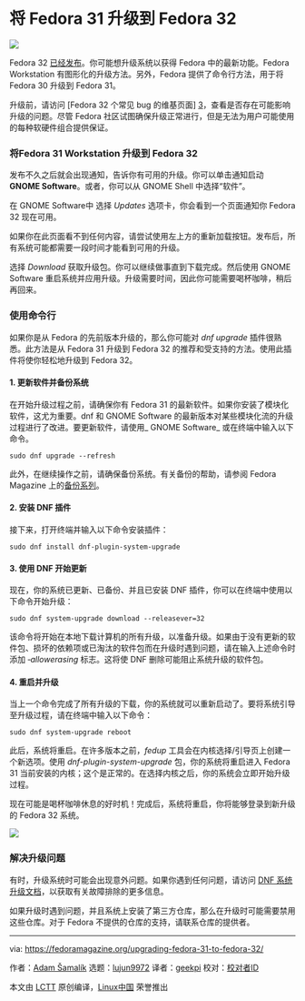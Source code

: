 [#]: collector: (lujun9972)
[#]: translator: (geekpi)
[#]: reviewer: ( )
[#]: publisher: ( )
[#]: url: ( )
[#]: subject: (Upgrading Fedora 31 to Fedora 32)
[#]: via: (https://fedoramagazine.org/upgrading-fedora-31-to-fedora-32/)
[#]: author: (Adam Šamalík https://fedoramagazine.org/author/asamalik/)

将 Fedora 31 升级到 Fedora 32
======

![][1]

Fedora 32 [已经发布][2]。你可能想升级系统以获得 Fedora 中的最新功能。Fedora Workstation 有图形化的升级方法。另外，Fedora 提供了命令行方法，用于将 Fedora 30 升级到 Fedora 31。

升级前，请访问 [Fedora 32 个常见 bug 的维基页面] [3]，查看是否存在可能影响升级的问题。尽管 Fedora 社区试图确保升级正常进行，但是无法为用户可能使用的每种软硬件组合提供保证。

### 将Fedora 31 Workstation 升级到 Fedora 32

发布不久之后就会出现通知，告诉你有可用的升级。你可以单击通知启动 **GNOME Software**。或者，你可以从 GNOME Shell 中选择“软件”。

在 GNOME Software中 选择 _Updates_ 选项卡，你会看到一个页面通知你 Fedora 32 现在可用。

如果你在此页面看不到任何内容，请尝试使用左上方的重新加载按钮。发布后，所有系统可能都需要一段时间才能看到可用的升级。

选择 _Download_ 获取升级包。你可以继续做事直到下载完成。然后使用 GNOME Software 重启系统并应用升级。升级需要时间，因此你可能需要喝杯咖啡，稍后再回来。

### 使用命令行

如果你是从 Fedora 的先前版本升级的，那么你可能对 _dnf upgrade_ 插件很熟悉。此方法是从 Fedora 31 升级到 Fedora 32 的推荐和受支持的方法。使用此插件将使你轻松地升级到 Fedora 32。

#### 1\. 更新软件并备份系统

在开始升级过程之前，请确保你有 Fedora 31 的最新软件。如果你安装了模块化软件，这尤为重要。dnf 和 GNOME Software 的最新版本对某些模块化流的升级过程进行了改进。要更新软件，请使用_ GNOME Software_ 或在终端中输入以下命令。

```
sudo dnf upgrade --refresh
```

此外，在继续操作之前，请确保备份系统。有关备份的帮助，请参阅 Fedora Magazine 上的[备份系列][4]。

#### 2\. 安装 DNF 插件

接下来，打开终端并输入以下命令安装插件：

```
sudo dnf install dnf-plugin-system-upgrade
```

#### 3\. 使用 DNF 开始更新

现在，你的系统已更新、已备份、并且已安装 DNF 插件，你可以在终端中使用以下命令开始升级：

```
sudo dnf system-upgrade download --releasever=32
```

该命令将开始在本地下载计算机的所有升级，以准备升级。如果由于没有更新的软件包、损坏的依赖项或已淘汰的软件包而在升级时遇到问题，请在输入上述命令时添加 _‐allowerasing_ 标志。这将使 DNF 删除可能阻止系统升级的软件包。

#### 4\. 重启并升级

当上一个命令完成了所有升级的下载，你的系统就可以重新启动了。要将系统引导至升级过程，请在终端中输入以下命令：

```
sudo dnf system-upgrade reboot
```

此后，系统将重启。在许多版本之前，_fedup_ 工具会在内核选择/引导页上创建一个新选项。使用 _dnf-plugin-system-upgrade_ 包，你的系统将重启进入 Fedora 31 当前安装的内核；这个是正常的。在选择内核之后，你的系统会立即开始升级过程。

现在可能是喝杯咖啡休息的好时机！完成后，系统将重启，你将能够登录到新升级的 Fedora 32 系统。

![][5]

### 解决升级问题

有时，升级系统时可能会出现意外问题。如果你遇到任何问题，请访问 [DNF 系统升级文档][6]，以获取有关故障排除的更多信息。

如果升级时遇到问题，并且系统上安装了第三方仓库，那么在升级时可能需要禁用这些仓库。对于 Fedora 不提供的仓库的支持，请联系仓库的提供者。

--------------------------------------------------------------------------------

via: https://fedoramagazine.org/upgrading-fedora-31-to-fedora-32/

作者：[Adam Šamalík][a]
选题：[lujun9972][b]
译者：[geekpi](https://github.com/geekpi)
校对：[校对者ID](https://github.com/校对者ID)

本文由 [LCTT](https://github.com/LCTT/TranslateProject) 原创编译，[Linux中国](https://linux.cn/) 荣誉推出

[a]: https://fedoramagazine.org/author/asamalik/
[b]: https://github.com/lujun9972
[1]: https://fedoramagazine.org/wp-content/uploads/2020/04/31-32-816x345.png
[2]: https://fedoramagazine.org/announcing-fedora-32/
[3]: https://fedoraproject.org/wiki/Common_F32_bugs
[4]: https://fedoramagazine.org/taking-smart-backups-duplicity/
[5]: https://cdn.fedoramagazine.org/wp-content/uploads/2016/06/Screenshot_f23-ws-upgrade-test_2016-06-10_110906-1024x768.png
[6]: https://docs.fedoraproject.org/en-US/quick-docs/dnf-system-upgrade/#Resolving_post-upgrade_issues
